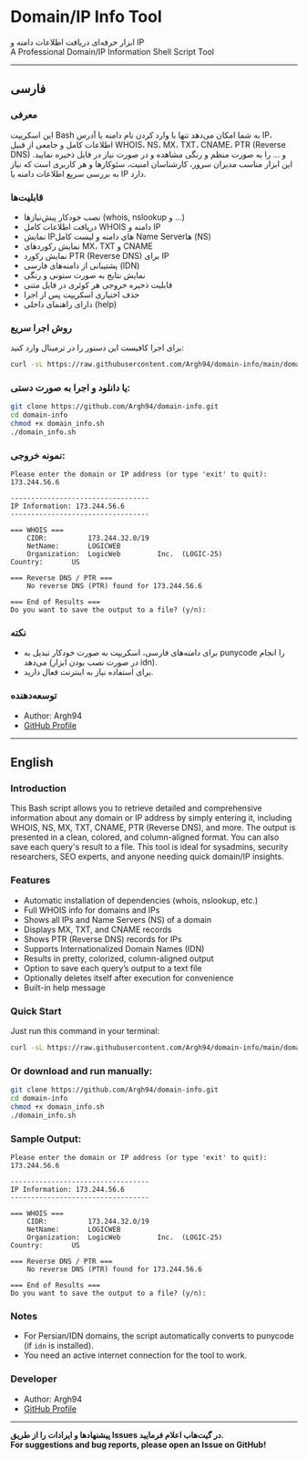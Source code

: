 # Domain/IP Info Tool

ابزار حرفه‌ای دریافت اطلاعات دامنه و IP  
A Professional Domain/IP Information Shell Script Tool

---

## فارسی

### معرفی  
این اسکریپت Bash به شما امکان می‌دهد تنها با وارد کردن نام دامنه یا آدرس IP، اطلاعات کامل و جامعی از قبیل WHOIS، NS، MX، TXT، CNAME، PTR (Reverse DNS) و ... را به صورت منظم و رنگی مشاهده و در صورت نیاز در فایل ذخیره نمایید. این ابزار مناسب مدیران سرور، کارشناسان امنیت، سئوکارها و هر کاربری است که نیاز به بررسی سریع اطلاعات دامنه یا IP دارد.

### قابلیت‌ها
- نصب خودکار پیش‌نیازها (whois, nslookup و ...)
- دریافت اطلاعات کامل WHOIS دامنه و IP
- نمایش IPهای دامنه و لیست کامل Name Serverها (NS)
- نمایش رکوردهای MX، TXT و CNAME
- نمایش رکورد PTR (Reverse DNS) برای IP
- پشتیبانی از دامنه‌های فارسی (IDN)
- نمایش نتایج به صورت ستونی و رنگی
- قابلیت ذخیره خروجی هر کوئری در فایل متنی
- حذف اختیاری اسکریپت پس از اجرا
- دارای راهنمای داخلی (help)

### روش اجرا سریع
برای اجرا کافیست این دستور را در ترمینال وارد کنید:
```bash
curl -sL https://raw.githubusercontent.com/Argh94/domain-info/main/domain_info.sh | bash
```

### یا دانلود و اجرا به صورت دستی:
```bash
git clone https://github.com/Argh94/domain-info.git
cd domain-info
chmod +x domain_info.sh
./domain_info.sh
```

### نمونه خروجی:
```
Please enter the domain or IP address (or type 'exit' to quit):
173.244.56.6

----------------------------------
IP Information: 173.244.56.6
----------------------------------

=== WHOIS ===
    CIDR:          173.244.32.0/19
    NetName:       LOGICWEB
    Organization:  LogicWeb         Inc.  (LOGIC-25)              Country:       US

=== Reverse DNS / PTR ===
    No reverse DNS (PTR) found for 173.244.56.6

=== End of Results ===
Do you want to save the output to a file? (y/n):
```

### نکته
- برای دامنه‌های فارسی، اسکریپت به صورت خودکار تبدیل به punycode را انجام می‌دهد (در صورت نصب بودن ابزار idn).
- برای استفاده نیاز به اینترنت فعال دارید.

### توسعه‌دهنده
- Author: Argh94
- [GitHub Profile](https://github.com/Argh94)

---

## English

### Introduction  
This Bash script allows you to retrieve detailed and comprehensive information about any domain or IP address by simply entering it, including WHOIS, NS, MX, TXT, CNAME, PTR (Reverse DNS), and more. The output is presented in a clean, colored, and column-aligned format. You can also save each query's result to a file. This tool is ideal for sysadmins, security researchers, SEO experts, and anyone needing quick domain/IP insights.

### Features
- Automatic installation of dependencies (whois, nslookup, etc.)
- Full WHOIS info for domains and IPs
- Shows all IPs and Name Servers (NS) of a domain
- Displays MX, TXT, and CNAME records
- Shows PTR (Reverse DNS) records for IPs
- Supports Internationalized Domain Names (IDN)
- Results in pretty, colorized, column-aligned output
- Option to save each query’s output to a text file
- Optionally deletes itself after execution for convenience
- Built-in help message

### Quick Start
Just run this command in your terminal:
```bash
curl -sL https://raw.githubusercontent.com/Argh94/domain-info/main/domain_info.sh | bash
```

### Or download and run manually:
```bash
git clone https://github.com/Argh94/domain-info.git
cd domain-info
chmod +x domain_info.sh
./domain_info.sh
```

### Sample Output:
```
Please enter the domain or IP address (or type 'exit' to quit):
173.244.56.6

----------------------------------
IP Information: 173.244.56.6
----------------------------------

=== WHOIS ===
    CIDR:          173.244.32.0/19
    NetName:       LOGICWEB
    Organization:  LogicWeb         Inc.  (LOGIC-25)              Country:       US

=== Reverse DNS / PTR ===
    No reverse DNS (PTR) found for 173.244.56.6

=== End of Results ===
Do you want to save the output to a file? (y/n):
```

### Notes
- For Persian/IDN domains, the script automatically converts to punycode (if `idn` is installed).
- You need an active internet connection for the tool to work.

### Developer
- Author: Argh94
- [GitHub Profile](https://github.com/Argh94)

---

**پیشنهادها و ایرادات را از طریق Issues در گیت‌هاب اعلام فرمایید.**  
**For suggestions and bug reports, please open an Issue on GitHub!**
